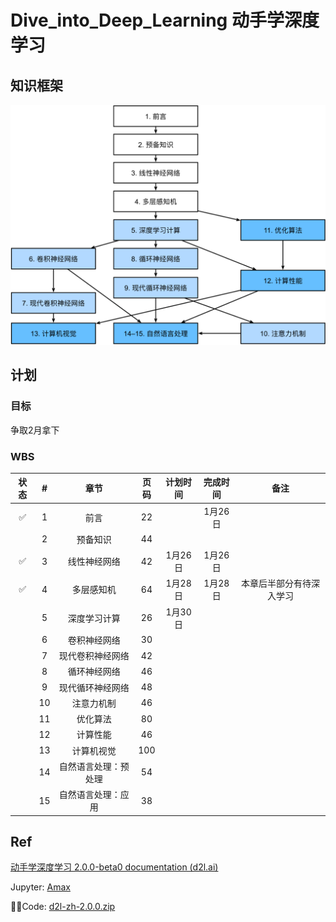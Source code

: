# Dive_into_Deep_Learning 动手学深度学习

## 知识框架

![book content](./img/book-org.svg)

## 计划

### 目标

争取2月拿下

### WBS

| 状态 |  #   |         章节         | 页码 | 计划时间 | 完成时间 | 备注 |
| :--: | :--: | :------------------: | :--: | :------: | :------: | :--: |
|  ✅   |  1   |         前言        |  22  |          | 1月26日  |      |
|      |  2   |       预备知识       |  44  |          |          |      |
|  ✅   |  3   |     线性神经网络     |  42  | 1月26日  | 1月26日  |      |
|  ✅   |  4   |      多层感知机      |  64  | 1月28日  | 1月28日  | 本章后半部分有待深入学习 |
|      |  5   |     深度学习计算     |  26  | 1月30日  |          |      |
|      |  6   |     卷积神经网络     |  30  |          |          |      |
|      |  7   |   现代卷积神经网络   |  42  |          |          |      |
|      |  8   |     循环神经网络     |  46  |          |          |      |
|      |  9   |   现代循环神经网络   |  48  |          |          |      |
|      |  10  |      注意力机制      |  46  |          |          |      |
|      |  11  |       优化算法       |  80  |          |          |      |
|      |  12  |       计算性能       |  46  |          |          |      |
|      |  13  |      计算机视觉      | 100  |          |          |      |
|      |  14  | 自然语言处理：预处理 |  54  |          |          |      |
|      |  15  |  自然语言处理：应用  |  38  |          |          |      |

## Ref

[动手学深度学习 2.0.0-beta0 documentation (d2l.ai)](https://zh.d2l.ai/index.html)

Jupyter: [Amax](http://192.168.135.15:8888/tree?)

👨‍💻Code: [d2l-zh-2.0.0.zip](https://zh-v2.d2l.ai/d2l-zh-2.0.0.zip)
